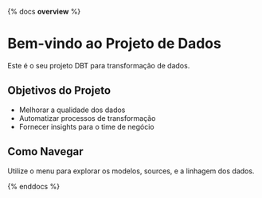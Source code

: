 {% docs __overview__ %}

# Bem-vindo ao Projeto de Dados

Este é o seu projeto DBT para transformação de dados.

## Objetivos do Projeto
- Melhorar a qualidade dos dados
- Automatizar processos de transformação
- Fornecer insights para o time de negócio

## Como Navegar
Utilize o menu para explorar os modelos, sources, e a linhagem dos dados.

{% enddocs %}